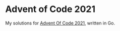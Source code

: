 # Advent of Code 2021

My solutions for [Advent Of Code 2021](http://adventofcode.com/2021), written in Go.
